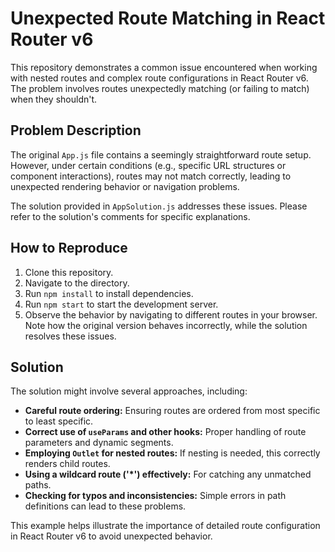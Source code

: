 # Unexpected Route Matching in React Router v6

This repository demonstrates a common issue encountered when working with nested routes and complex route configurations in React Router v6.  The problem involves routes unexpectedly matching (or failing to match) when they shouldn't.

## Problem Description

The original `App.js` file contains a seemingly straightforward route setup.  However, under certain conditions (e.g., specific URL structures or component interactions), routes may not match correctly, leading to unexpected rendering behavior or navigation problems. 

The solution provided in `AppSolution.js` addresses these issues.  Please refer to the solution's comments for specific explanations.

## How to Reproduce

1. Clone this repository.
2. Navigate to the directory.
3. Run `npm install` to install dependencies.
4. Run `npm start` to start the development server.
5. Observe the behavior by navigating to different routes in your browser.  Note how the original version behaves incorrectly, while the solution resolves these issues.

## Solution

The solution might involve several approaches, including:

* **Careful route ordering:** Ensuring routes are ordered from most specific to least specific.
* **Correct use of `useParams` and other hooks:** Proper handling of route parameters and dynamic segments.
* **Employing `Outlet` for nested routes:** If nesting is needed, this correctly renders child routes.
* **Using a wildcard route ('*') effectively:**  For catching any unmatched paths.
* **Checking for typos and inconsistencies:** Simple errors in path definitions can lead to these problems. 

This example helps illustrate the importance of detailed route configuration in React Router v6 to avoid unexpected behavior.